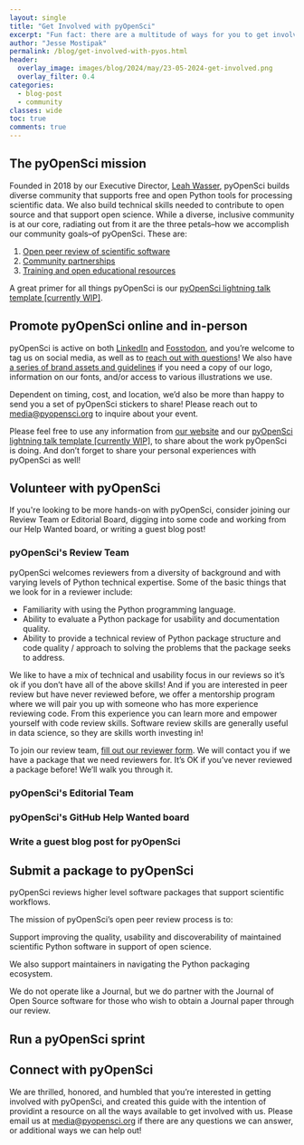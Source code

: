 ```yaml
---
layout: single
title: "Get Involved with pyOpenSci"
excerpt: "Fun fact: there are a multitude of ways for you to get involved with pyOpenSci! From social media to in-person events to joining our editoral team, this guide walks you through every opportunity available."
author: "Jesse Mostipak"
permalink: /blog/get-involved-with-pyos.html
header:
  overlay_image: images/blog/2024/may/23-05-2024-get-involved.png
  overlay_filter: 0.4
categories:
  - blog-post
  - community
classes: wide
toc: true
comments: true
---
```

## <i class="fa-regular fa-heart"></i> The pyOpenSci mission
Founded in 2018 by our Executive Director, [Leah Wasser](https://github.com/lwasser), pyOpenSci builds diverse community that supports free and open Python tools for processing scientific data. We also build technical skills needed to contribute to open source and that support open science. While a diverse, inclusive community is at our core, radiating out from it are the three petals–how we accomplish our community goals–of pyOpenSci. These are:

1. [Open peer review of scientific software](https://www.pyopensci.org/about-peer-review/index.html)
2. [Community partnerships](https://www.pyopensci.org/partners.html)
3. [Training and open educational resources](https://www.pyopensci.org/blog/pyos-education-announcement.html)

A great primer for all things pyOpenSci is our [pyOpenSci lightning talk template [currently WIP]](https://docs.google.com/presentation/d/1205l8y75SI9spdklKnxDZzwwjArHvpeIpwFGZOvVLjc/edit?usp=sharing).

## <i class="fa-solid fa-bullhorn"></i> Promote pyOpenSci online and in-person
pyOpenSci is active on both [LinkedIn](https://www.linkedin.com/company/pyopensci) and [Fosstodon](https://fosstodon.org/@pyOpenSci), and you’re welcome to tag us on social media, as well as to [reach out with questions](mailto:media@pyopensci.org)! We also have [a series of brand assets and guidelines](https://docs.google.com/presentation/d/1glwf3BEPxo5H6pOHp6d55r2sbw8x-8kQZ9GzoLXwEDc/edit?usp=drive_link) if you need a copy of our logo, information on our fonts, and/or access to various illustrations we use.

Dependent on timing, cost, and location, we’d also be more than happy to send you a set of pyOpenSci stickers to share! Please reach out to [media@pyopensci.org](mailto:media@pyopensci.org) to inquire about your event.

Please feel free to use any information from [our website](https://www.pyopensci.org/) and our [pyOpenSci lightning talk template [currently WIP]](https://docs.google.com/presentation/d/1205l8y75SI9spdklKnxDZzwwjArHvpeIpwFGZOvVLjc/edit?usp=sharing), to share about the work pyOpenSci is doing. And don’t forget to share your personal experiences with pyOpenSci as well!

## <i class="fa-solid fa-handshake-angle"></i> Volunteer with pyOpenSci
If you're looking to be more hands-on with pyOpenSci, consider joining our Review Team or Editorial Board, digging into some code and working from our Help Wanted board, or writing a guest blog post!

### pyOpenSci's Review Team
pyOpenSci welcomes reviewers from a diversity of background and with varying levels of Python technical expertise. Some of the basic things that we look for in a reviewer include:

* Familiarity with using the Python programming language.
* Ability to evaluate a Python package for usability and documentation quality.
* Ability to provide a technical review of Python package structure and code quality / approach to solving the problems that the package seeks to address.

We like to have a mix of technical and usability focus in our reviews so it’s ok if you don’t have all of the above skills! And if you are interested in peer review but have never reviewed before, we offer a mentorship program where we will pair you up with someone who has more experience reviewing code. From this experience you can learn more and empower yourself with code review skills. Software review skills are generally useful in data science, so they are skills worth investing in!

To join our review team, [fill out our reviewer form](https://docs.google.com/forms/d/e/1FAIpQLSeVf-L_1-jYeO84OvEE8UemEoCmIiD5ddP_aO8S90vb7srADQ/viewform). We will contact you if we have a package that we need reviewers for. It’s OK if you’ve never reviewed a package before! We’ll walk you through it.

### pyOpenSci's Editorial Team


### pyOpenSci's GitHub Help Wanted board


### Write a guest blog post for pyOpenSci

## <i class="fa-solid fa-circle-chevron-down"></i> Submit a package to pyOpenSci
pyOpenSci reviews higher level software packages that support scientific workflows.

The mission of pyOpenSci’s open peer review process is to:

Support improving the quality, usability and discoverability of maintained scientific Python software in support of open science.

We also support maintainers in navigating the Python packaging ecosystem.

We do not operate like a Journal, but we do partner with the Journal of Open Source software for those who wish to obtain a Journal paper through our review.

## <i class="fa-solid fa-person-running"></i> Run a pyOpenSci sprint

## <i class="fa-solid fa-link"></i> Connect with pyOpenSci
​​We are thrilled, honored, and humbled that you’re interested in getting involved with pyOpenSci, and created this guide with the intention of providint a resource on all the ways available to get involved with us. Please email us at media@pyopensci.org if there are any questions we can answer, or additional ways we can help out!
